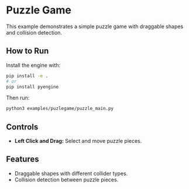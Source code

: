 # Puzzle Game

This example demonstrates a simple puzzle game with draggable shapes and collision detection.

## How to Run

Install the engine with:

```bash
pip install -e .
# or
pip install pyengine
```

Then run:

```bash
python3 examples/puzlegame/puzzle_main.py
```

## Controls

- **Left Click and Drag:** Select and move puzzle pieces.

## Features

- Draggable shapes with different collider types.
- Collision detection between puzzle pieces.


